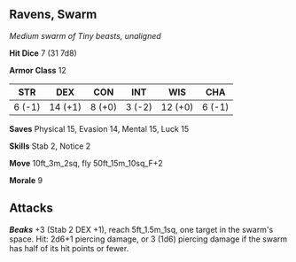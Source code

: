 ## Ravens, Swarm

*Medium swarm of Tiny beasts, unaligned*

**Hit Dice** 7 (31 7d8)

**Armor Class** 12

| STR     | DEX     | CON     | INT     | WIS     | CHA     |
|---------|---------|---------|---------|---------|---------|
|  6 (-1) | 14 (+1) |  8 (+0) |  3 (-2) | 12 (+0) |  6 (-1) |

**Saves** Physical 15, Evasion 14, Mental 15, Luck 15

**Skills** Stab 2, Notice 2

**Move** 10ft\_3m\_2sq, fly 50ft\_15m\_10sq\_F+2

**Morale** 9

## Attacks

***Beaks*** +3 (Stab 2 DEX +1), reach 5ft\_1.5m\_1sq, one target in the swarm's space. Hit: 2d6+1 piercing damage, or 3 (1d6) piercing damage if the swarm has half of its hit points or fewer.

